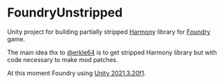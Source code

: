 # FoundryUnstripped

Unity project for building partially stripped [Harmony](https://github.com/pardeike/Harmony) library for [Foundry](https://www.paradoxinteractive.com/games/foundry/about) game.

The main idea thx to [@erkle64](https://github.com/erkle64) is to get stripped Harmony library but with code necessary to make mod patches.

At this moment Foundry using [Unity 2021.3.20f1](https://unity.com/releases/editor/whats-new/2021.3.20).
